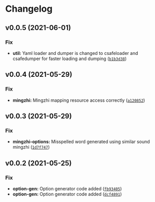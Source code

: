 # Changelog

<!--next-version-placeholder-->

## v0.0.5 (2021-06-01)
### Fix
* **util:** Yaml loader and dumper is changed to csafeloader and csafedumper for faster loading and dumping ([`b1b3d38`](https://github.com/potala-dev/bomisspell/commit/b1b3d3871ee8eb119533a532944672060369cfe0))

## v0.0.4 (2021-05-29)
### Fix
* **mingzhi:** Mingzhi mapping resource access correctly ([`a120852`](https://github.com/potala-dev/bomisspell/commit/a1208525f4234715dd0bceb970aa9fac4b9b1d00))

## v0.0.3 (2021-05-29)
### Fix
* **mingzhi-options:** Misspelled word generated using similar sound mingzhi ([`1d7f747`](https://github.com/potala-dev/bomisspell/commit/1d7f747cd4127110f497419de9200513b01d991b))

## v0.0.2 (2021-05-25)
### Fix
* **option-gen:** Option generator code added ([`fb93405`](https://github.com/potala-dev/bomisspell/commit/fb93405b4030506fff89f68729b134fc330a92c0))
* **option-gen:** Option generator code added ([`dcf4891`](https://github.com/potala-dev/bomisspell/commit/dcf489186e86832a1e0018033710bed7bbfdfef3))
